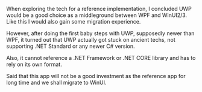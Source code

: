 ﻿When exploring the tech for a reference implementation, I concluded UWP would be a good choice as a middleground between WPF and WinUI2/3. 
Like this I would also gain some migration experience.

However, after doing the first baby steps with UWP, supposedly newer than WPF, it turned out that UWP actually got stuck on ancient techs, not supporting .NET Standard or any newer C# version.

Also, it cannot reference a .NET Framework or .NET CORE library and has to rely on its own format.

Said that this app will not be a good investment as the reference app for long time and we shall migrate to WinUI.
